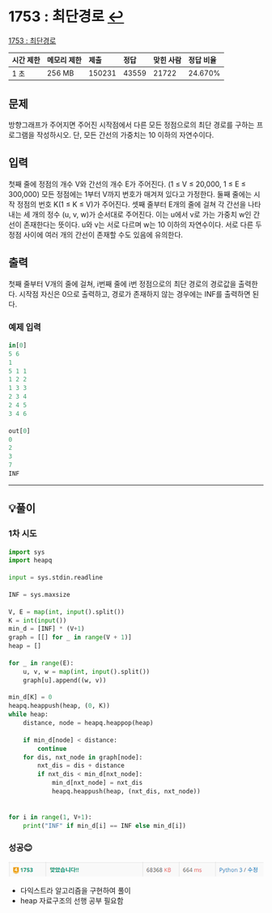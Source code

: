 # 1753 : 최단경로 [↩](../../acmicpc)

[1753 : 최단경로](https://www.acmicpc.net/problem/1753)

| 시간 제한 | 메모리 제한 | 제출   | 정답  | 맞힌 사람 | 정답 비율 |
| :-------- | :---------- | :----- | :---- | :-------- | :-------- |
| 1 초      | 256 MB      | 150231 | 43559 | 21722     | 24.670%   |

## 문제

방향그래프가 주어지면 주어진 시작점에서 다른 모든 정점으로의 최단 경로를 구하는 프로그램을 작성하시오. 단, 모든 간선의 가중치는 10 이하의 자연수이다.

## 입력

첫째 줄에 정점의 개수 V와 간선의 개수 E가 주어진다. (1 ≤ V ≤ 20,000, 1 ≤ E ≤ 300,000) 모든 정점에는 1부터 V까지 번호가 매겨져 있다고 가정한다. 둘째 줄에는 시작 정점의 번호 K(1 ≤ K ≤ V)가 주어진다. 셋째 줄부터 E개의 줄에 걸쳐 각 간선을 나타내는 세 개의 정수 (u, v, w)가 순서대로 주어진다. 이는 u에서 v로 가는 가중치 w인 간선이 존재한다는 뜻이다. u와 v는 서로 다르며 w는 10 이하의 자연수이다. 서로 다른 두 정점 사이에 여러 개의 간선이 존재할 수도 있음에 유의한다.

## 출력

첫째 줄부터 V개의 줄에 걸쳐, i번째 줄에 i번 정점으로의 최단 경로의 경로값을 출력한다. 시작점 자신은 0으로 출력하고, 경로가 존재하지 않는 경우에는 INF를 출력하면 된다.

### 예제 입력

```python
in[0]
5 6
1
5 1 1
1 2 2
1 3 3
2 3 4
2 4 5
3 4 6

out[0]
0
2
3
7
INF
```

---

## 💡풀이

### 1차 시도

```python
import sys
import heapq

input = sys.stdin.readline

INF = sys.maxsize

V, E = map(int, input().split())
K = int(input())
min_d = [INF] * (V+1)
graph = [[] for _ in range(V + 1)]
heap = []

for _ in range(E):
    u, v, w = map(int, input().split())
    graph[u].append((w, v))

min_d[K] = 0
heapq.heappush(heap, (0, K))
while heap:
    distance, node = heapq.heappop(heap)

    if min_d[node] < distance:
        continue
    for dis, nxt_node in graph[node]:
        nxt_dis = dis + distance
        if nxt_dis < min_d[nxt_node]:
            min_d[nxt_node] = nxt_dis
            heapq.heappush(heap, (nxt_dis, nxt_node))


for i in range(1, V+1):
    print("INF" if min_d[i] == INF else min_d[i])
```

### 성공😊

![image-20221227215328159](../images/1753/image-20221227215328159.png)

* 다익스트라 알고리즘을 구현하여 풀이
* heap 자료구조의 선행 공부 필요함